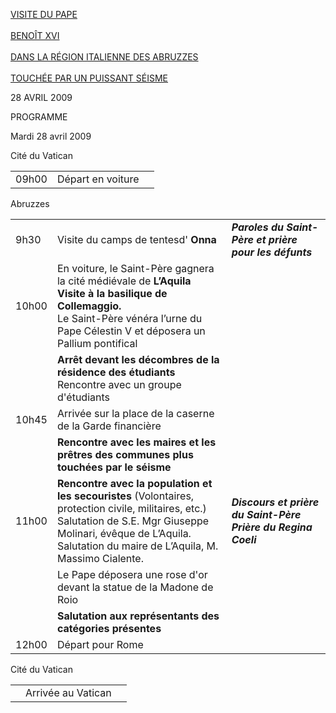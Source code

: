 [VISITE DU PAPE\
\
BENOÎT XVI\
\
DANS LA RÉGION ITALIENNE DES ABRUZZES\
\
TOUCHÉE PAR UN PUISSANT SÉISME](/content/benedict-xvi/fr/travels/2009/index_abruzzo.html)

28 AVRIL 2009

PROGRAMME

Mardi 28 avril 2009

Cité du Vatican

|     |     |     |
| --- | --- | --- |
| 09h00 | Départ en voiture |  |

Abruzzes

|     |     |     |
| --- | --- | --- |
| 9h30 | Visite du camps de tentesd' **Onna** | ***Paroles du Saint-Père et prière pour les défunts*** |
| 10h00 | En voiture, le Saint-Père gagnera la cité médiévale de **L’Aquila** **Visite à la basilique de Collemaggio.**<br> Le Saint-Père vénéra l’urne du Pape Célestin V et déposera un Pallium pontifical |  |
|  | **Arrêt devant les décombres de la résidence des étudiants**<br> Rencontre avec un groupe d'étudiants |  |
| 10h45 | Arrivée sur la place de la caserne de la Garde financière |  |
|  | **Rencontre avec les maires et les prêtres des communes plus touchées par le séisme** |  |
| 11h00 | **Rencontre avec la population et les secouristes** (Volontaires, protection civile, militaires, etc.)<br> Salutation de S.E. Mgr Giuseppe Molinari, évêque de L’Aquila.<br> Salutation du maire de L’Aquila, M. Massimo Cialente. | ***Discours et prière du Saint-Père***<br>***Prière du Regina Coeli*** |
|  | Le Pape déposera une rose d'or devant la statue de la Madone de Roio |  |
|  | **Salutation aux représentants des catégories présentes** |  |
| 12h00 | Départ pour Rome |  |

Cité du Vatican

|     |     |     |
| --- | --- | --- |
|  | Arrivée au Vatican |  |
